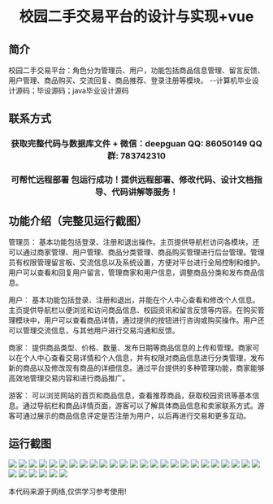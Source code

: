 <p><h1 align="center">校园二手交易平台的设计与实现+vue</h1></p>

## 简介
校园二手交易平台：角色分为管理员、用户，功能包括商品信息管理、留言反馈、用户管理、商品购买、交流回复、商品推荐、登录注册等模块。    --计算机毕业设计源码；毕设源码；java毕业设计源码


## 联系方式
<p><h3 align="center">获取完整代码与数据库文件 + 微信：deepguan QQ: 86050149 QQ群: 783742310</h3></p>
<p><h3 align="center">可帮忙远程部署 包运行成功！提供远程部署、修改代码、设计文档指导、代码讲解等服务！</h3></p>

## 功能介绍（完整见运行截图）
管理员： 基本功能包括登录、注册和退出操作。主页提供导航栏访问各模块，还可以通过商家管理、用户管理、商品分类管理、商品购买管理进行后台管理。管理员有权限管理留言板、交流信息以及系统设置，方便对平台进行全局控制和维护。用户可以查看和回复用户留言，管理商家和用户信息，调整商品分类和发布商品信息。

用户： 基本功能包括登录、注册和退出，并能在个人中心查看和修改个人信息。主页提供导航栏以便浏览和访问商品信息、校园资讯和留言反馈等内容。在购买管理模块中，用户可以查看商品详情，通过提供的按钮进行咨询或购买操作。用户还可以管理交流信息，与其他用户进行交易沟通和反馈。

商家： 提供商品类型、价格、数量、发布日期等商品信息的上传和管理。商家可以在个人中心查看交易详情和个人信息，并有权限对商品信息进行分类管理，发布新的商品以及修改现有商品的详细信息。通过平台提供的多种管理功能，商家能够高效地管理交易内容和进行商品推广。

游客： 可以浏览网站的首页和商品信息，查看推荐商品，获取校园资讯等基本信息。通过导航栏和商品详情页面，游客可以了解具体商品信息和卖家联系方式。游客可通过展示的商品信息评定是否注册为用户，以后再进行交易和更多互动。


## 运行截图
![](img/001.jpg)
![](img/002.jpg)
![](img/003.jpg)
![](img/004.jpg)
![](img/005.jpg)
![](img/006.jpg)
![](img/007.jpg)
![](img/008.jpg)
![](img/009.jpg)
![](img/010.jpg)
![](img/011.jpg)
![](img/012.jpg)
![](img/013.jpg)
![](img/014.jpg)
![](img/015.jpg)
![](img/016.jpg)
![](img/017.jpg)
![](img/018.jpg)
![](img/019.jpg)
![](img/020.jpg)
![](img/021.jpg)
![](img/022.jpg)
![](img/023.jpg)
![](img/024.jpg)
![](img/025.jpg)
![](img/026.jpg)
![](img/027.jpg)
![](img/028.jpg)
![](img/029.jpg)
![](img/030.jpg)
![](img/031.jpg)

<p>本代码来源于网络,仅供学习参考使用!</p>
